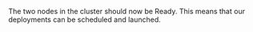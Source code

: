The two nodes in the cluster should now be Ready. This means that our deployments can be scheduled and launched.

